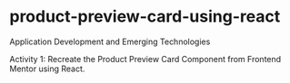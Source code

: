 # product-preview-card-using-react

Application Development and Emerging Technologies

Activity 1: Recreate the Product Preview Card Component from Frontend Mentor using React.
